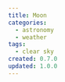 ```yaml
---
title: Moon
categories:
  - astronomy
  - weather
tags:
  - clear sky
created: 0.7.0
updated: 1.0.0
---
```

